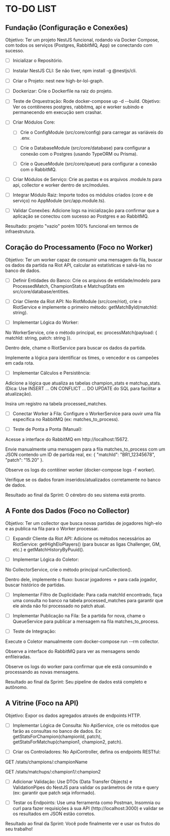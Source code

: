# TO-DO LIST

## Fundação (Configuração e Conexões)

Objetivo: Ter um projeto NestJS funcional, rodando via Docker Compose, com todos os serviços (Postgres, RabbitMQ, App) se conectando com sucesso.

- [ ] Inicializar o Repositório.

- [ ] Instalar NestJS CLI: Se não tiver, npm install -g @nestjs/cli.

- [ ] Criar o Projeto: nest new high-br-lol-graph.

- [ ] Dockerizar: Crie o Dockerfile na raiz do projeto.

- [ ] Teste de Orquestração: Rode docker-compose up -d --build. Objetivo: Ver os contêineres postgres, rabbitmq, api e worker subindo e permanecendo em execução sem crashar.

- [ ] Criar Módulos Core:
  - [ ] Crie o ConfigModule (src/core/config) para carregar as variáveis do .env.

  - [ ] Crie o DatabaseModule (src/core/database) para configurar a conexão com o Postgres (usando TypeORM ou Prisma).

  - [ ] Crie o QueueModule (src/core/queue) para configurar a conexão com o RabbitMQ.

- [ ] Criar Módulos de Serviço: Crie as pastas e os arquivos .module.ts para api, collector e worker dentro de src/modules.

- [ ] Integrar Módulo Raiz: Importe todos os módulos criados (core e de serviço) no AppModule (src/app.module.ts).

- [ ] Validar Conexões: Adicione logs na inicialização para confirmar que a aplicação se conectou com sucesso ao Postgres e ao RabbitMQ.

Resultado: projeto "vazio" porém 100% funcional em termos de infraestrutura.

## Coração do Processamento (Foco no Worker)

Objetivo: Ter um worker capaz de consumir uma mensagem da fila, buscar os dados da partida na Riot API, calcular as estatísticas e salvá-las no banco de dados.

- [ ] Definir Entidades do Banco: Crie os arquivos de entidade/modelo para ProcessedMatch, ChampionStats e MatchupStats em src/core/database/entities.

- [ ] Criar Cliente da Riot API: No RiotModule (src/core/riot), crie o RiotService e implemente o primeiro método: getMatchById(matchId: string).

- [ ] Implementar Lógica do Worker:

No WorkerService, crie o método principal, ex: processMatch(payload: { matchId: string, patch: string }).

Dentro dele, chame o RiotService para buscar os dados da partida.

Implemente a lógica para identificar os times, o vencedor e os campeões em cada rota.

- [ ] Implementar Cálculos e Persistência:

Adicione a lógica que atualiza as tabelas champion_stats e matchup_stats. (Dica: Use INSERT ... ON CONFLICT ... DO UPDATE do SQL para facilitar a atualização).

Insira um registro na tabela processed_matches.

- [ ] Conectar Worker à Fila: Configure o WorkerService para ouvir uma fila específica no RabbitMQ (ex: matches_to_process).

- [ ] Teste de Ponta a Ponta (Manual):

Acesse a interface do RabbitMQ em http://localhost:15672.

Envie manualmente uma mensagem para a fila matches_to_process com um JSON contendo um ID de partida real, ex: { "matchId": "BR1_12345678", "patch": "15.20" }.

Observe os logs do contêiner worker (docker-compose logs -f worker).

Verifique se os dados foram inseridos/atualizados corretamente no banco de dados.

Resultado ao final da Sprint: O cérebro do seu sistema está pronto.

## A Fonte dos Dados (Foco no Collector)

Objetivo: Ter um collector que busca novas partidas de jogadores high-elo e as publica na fila para o Worker processar.

- [ ] Expandir Cliente da Riot API: Adicione os métodos necessários ao RiotService: getHighEloPlayers() (para buscar as ligas Challenger, GM, etc.) e getMatchHistoryByPuuid().

- [ ] Implementar Lógica do Coletor:

No CollectorService, crie o método principal runCollection().

Dentro dele, implemente o fluxo: buscar jogadores -> para cada jogador, buscar histórico de partidas.

- [ ] Implementar Filtro de Duplicidade: Para cada matchId encontrado, faça uma consulta no banco na tabela processed_matches para garantir que ele ainda não foi processado no patch atual.

- [ ] Implementar Publicação na Fila: Se a partida for nova, chame o QueueService para publicar a mensagem na fila matches_to_process.

- [ ] Teste de Integração:

Execute o Coletor manualmente com docker-compose run --rm collector.

Observe a interface do RabbitMQ para ver as mensagens sendo enfileiradas.

Observe os logs do worker para confirmar que ele está consumindo e processando as novas mensagens.

Resultado ao final da Sprint: Seu pipeline de dados está completo e autônomo.

## A Vitrine (Foco na API)

Objetivo: Expor os dados agregados através de endpoints HTTP.

- [ ] Implementar Lógica de Consulta: No ApiService, crie os métodos que farão as consultas no banco de dados. Ex: getStatsForChampion(championId, patch), getStatsForMatchup(champion1, champion2, patch).

- [ ] Criar os Controladores: No ApiController, defina os endpoints RESTful:

GET /stats/champions/:championName

GET /stats/matchups/:champion1/:champion2

- [ ] Adicionar Validação: Use DTOs (Data Transfer Objects) e ValidationPipes do NestJS para validar os parâmetros de rota e query (ex: garantir que patch seja informado).

- [ ] Testar os Endpoints: Use uma ferramenta como Postman, Insomnia ou curl para fazer requisições à sua API (http://localhost:3000) e validar se os resultados em JSON estão corretos.

Resultado ao final da Sprint: Você pode finalmente ver e usar os frutos do seu trabalho!
